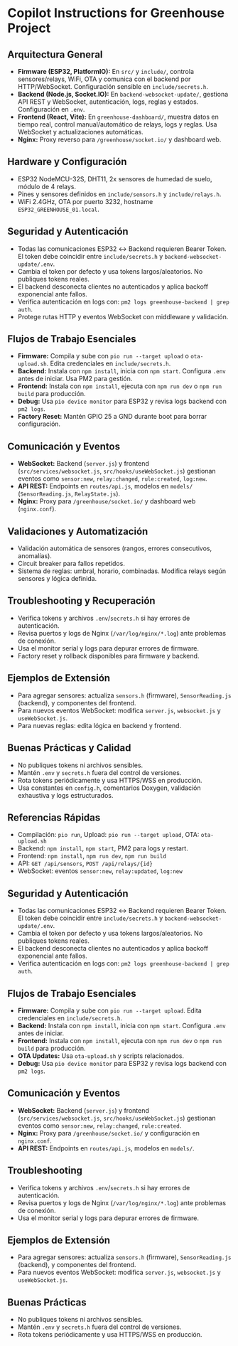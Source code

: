 
# Copilot Instructions for Greenhouse Project


## Arquitectura General
- **Firmware (ESP32, PlatformIO):** En `src/` y `include/`, controla sensores/relays, WiFi, OTA y comunica con el backend por HTTP/WebSocket. Configuración sensible en `include/secrets.h`.
- **Backend (Node.js, Socket.IO):** En `backend-websocket-update/`, gestiona API REST y WebSocket, autenticación, logs, reglas y estados. Configuración en `.env`.
- **Frontend (React, Vite):** En `greenhouse-dashboard/`, muestra datos en tiempo real, control manual/automático de relays, logs y reglas. Usa WebSocket y actualizaciones automáticas.
- **Nginx:** Proxy reverso para `/greenhouse/socket.io/` y dashboard web.

## Hardware y Configuración
- ESP32 NodeMCU-32S, DHT11, 2x sensores de humedad de suelo, módulo de 4 relays.
- Pines y sensores definidos en `include/sensors.h` y `include/relays.h`.
- WiFi 2.4GHz, OTA por puerto 3232, hostname `ESP32_GREENHOUSE_01.local`.

## Seguridad y Autenticación
- Todas las comunicaciones ESP32 ↔️ Backend requieren Bearer Token. El token debe coincidir entre `include/secrets.h` y `backend-websocket-update/.env`.
- Cambia el token por defecto y usa tokens largos/aleatorios. No publiques tokens reales.
- El backend desconecta clientes no autenticados y aplica backoff exponencial ante fallos.
- Verifica autenticación en logs con: `pm2 logs greenhouse-backend | grep auth`.
- Protege rutas HTTP y eventos WebSocket con middleware y validación.

## Flujos de Trabajo Esenciales
- **Firmware:** Compila y sube con `pio run --target upload` o `ota-upload.sh`. Edita credenciales en `include/secrets.h`.
- **Backend:** Instala con `npm install`, inicia con `npm start`. Configura `.env` antes de iniciar. Usa PM2 para gestión.
- **Frontend:** Instala con `npm install`, ejecuta con `npm run dev` o `npm run build` para producción.
- **Debug:** Usa `pio device monitor` para ESP32 y revisa logs backend con `pm2 logs`.
- **Factory Reset:** Mantén GPIO 25 a GND durante boot para borrar configuración.

## Comunicación y Eventos
- **WebSocket:** Backend (`server.js`) y frontend (`src/services/websocket.js`, `src/hooks/useWebSocket.js`) gestionan eventos como `sensor:new`, `relay:changed`, `rule:created`, `log:new`.
- **API REST:** Endpoints en `routes/api.js`, modelos en `models/` (`SensorReading.js`, `RelayState.js`).
- **Nginx:** Proxy para `/greenhouse/socket.io/` y dashboard web (`nginx.conf`).

## Validaciones y Automatización
- Validación automática de sensores (rangos, errores consecutivos, anomalías).
- Circuit breaker para fallos repetidos.
- Sistema de reglas: umbral, horario, combinadas. Modifica relays según sensores y lógica definida.

## Troubleshooting y Recuperación
- Verifica tokens y archivos `.env`/`secrets.h` si hay errores de autenticación.
- Revisa puertos y logs de Nginx (`/var/log/nginx/*.log`) ante problemas de conexión.
- Usa el monitor serial y logs para depurar errores de firmware.
- Factory reset y rollback disponibles para firmware y backend.

## Ejemplos de Extensión
- Para agregar sensores: actualiza `sensors.h` (firmware), `SensorReading.js` (backend), y componentes del frontend.
- Para nuevos eventos WebSocket: modifica `server.js`, `websocket.js` y `useWebSocket.js`.
- Para nuevas reglas: edita lógica en backend y frontend.

## Buenas Prácticas y Calidad
- No publiques tokens ni archivos sensibles.
- Mantén `.env` y `secrets.h` fuera del control de versiones.
- Rota tokens periódicamente y usa HTTPS/WSS en producción.
- Usa constantes en `config.h`, comentarios Doxygen, validación exhaustiva y logs estructurados.

## Referencias Rápidas
- Compilación: `pio run`, Upload: `pio run --target upload`, OTA: `ota-upload.sh`
- Backend: `npm install`, `npm start`, PM2 para logs y restart.
- Frontend: `npm install`, `npm run dev`, `npm run build`
- API: `GET /api/sensors`, `POST /api/relays/{id}`
- WebSocket: eventos `sensor:new`, `relay:updated`, `log:new`


## Seguridad y Autenticación
- Todas las comunicaciones ESP32 ↔️ Backend requieren Bearer Token. El token debe coincidir entre `include/secrets.h` y `backend-websocket-update/.env`.
- Cambia el token por defecto y usa tokens largos/aleatorios. No publiques tokens reales.
- El backend desconecta clientes no autenticados y aplica backoff exponencial ante fallos.
- Verifica autenticación en logs con: `pm2 logs greenhouse-backend | grep auth`.

## Flujos de Trabajo Esenciales
- **Firmware:** Compila y sube con `pio run --target upload`. Edita credenciales en `include/secrets.h`.
- **Backend:** Instala con `npm install`, inicia con `npm start`. Configura `.env` antes de iniciar.
- **Frontend:** Instala con `npm install`, ejecuta con `npm run dev` o `npm run build` para producción.
- **OTA Updates:** Usa `ota-upload.sh` y scripts relacionados.
- **Debug:** Usa `pio device monitor` para ESP32 y revisa logs backend con `pm2 logs`.

## Comunicación y Eventos
- **WebSocket:** Backend (`server.js`) y frontend (`src/services/websocket.js`, `src/hooks/useWebSocket.js`) gestionan eventos como `sensor:new`, `relay:changed`, `rule:created`.
- **Nginx:** Proxy para `/greenhouse/socket.io/` y configuración en `nginx.conf`.
- **API REST:** Endpoints en `routes/api.js`, modelos en `models/`.

## Troubleshooting
- Verifica tokens y archivos `.env`/`secrets.h` si hay errores de autenticación.
- Revisa puertos y logs de Nginx (`/var/log/nginx/*.log`) ante problemas de conexión.
- Usa el monitor serial y logs para depurar errores de firmware.

## Ejemplos de Extensión
- Para agregar sensores: actualiza `sensors.h` (firmware), `SensorReading.js` (backend), y componentes del frontend.
- Para nuevos eventos WebSocket: modifica `server.js`, `websocket.js` y `useWebSocket.js`.

## Buenas Prácticas
- No publiques tokens ni archivos sensibles.
- Mantén `.env` y `secrets.h` fuera del control de versiones.
- Rota tokens periódicamente y usa HTTPS/WSS en producción.


